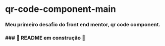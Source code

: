 # qr-code-component-main
### Meu primeiro desafio do front end mentor, qr code component.
### ### 👷 README em construção 🚧

